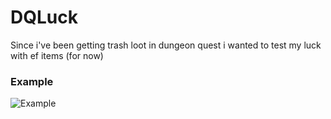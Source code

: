 # DQLuck
Since i've been getting trash loot in dungeon quest i wanted to test my luck with ef items (for now)

### Example
![Example](https://i.gyazo.com/f2868038e3594d19cba967b112a1debc.png)
